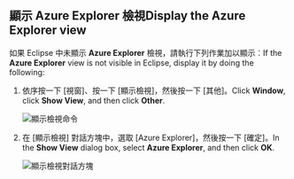 ## <a name="display-the-azure-explorer-view"></a><span data-ttu-id="8c89f-101">顯示 Azure Explorer 檢視</span><span class="sxs-lookup"><span data-stu-id="8c89f-101">Display the Azure Explorer view</span></span>

<span data-ttu-id="8c89f-102">如果 Eclipse 中未顯示 **Azure Explorer** 檢視，請執行下列作業加以顯示︰</span><span class="sxs-lookup"><span data-stu-id="8c89f-102">If the **Azure Explorer** view is not visible in Eclipse, display it by doing the following:</span></span>

1. <span data-ttu-id="8c89f-103">依序按一下 [視窗]、按一下 [顯示檢視]，然後按一下 [其他]。</span><span class="sxs-lookup"><span data-stu-id="8c89f-103">Click **Window**, click **Show View**, and then click **Other**.</span></span>

   ![顯示檢視命令](../media/azure-toolkit-for-eclipse-show-azure-explorer/show-az-exp-01.png)

2. <span data-ttu-id="8c89f-105">在 [顯示檢視] 對話方塊中，選取 [Azure Explorer]，然後按一下 [確定]。</span><span class="sxs-lookup"><span data-stu-id="8c89f-105">In the **Show View** dialog box, select **Azure Explorer**, and then click **OK**.</span></span>

   ![顯示檢視對話方塊](../media/azure-toolkit-for-eclipse-show-azure-explorer/show-az-exp-02.png)

